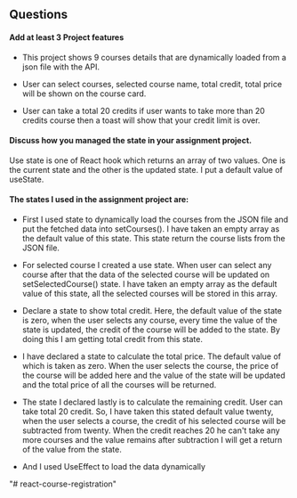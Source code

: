 
## Questions

#### Add at least 3 Project features

* This project shows 9 courses details that are dynamically loaded from a json file with the API.

* User can select courses, selected course name, total credit, total price will be shown on the course card.

* User can take a total 20 credits if user wants to take more than 20 credits course then a toast will show that your credit limit is over.


#### Discuss how you managed the state in your assignment project.

Use state is one of React hook which returns an array of two values. One is the current state and the other is the updated state. I put a default value of useState.

#### The states I used in the assignment project are:

* First I used state to dynamically load the courses from the JSON file and put the fetched data into setCourses(). I have taken an empty array as the default value of this state. This state return the course lists from the JSON file.

* For selected course I created a use state. When user can select any course after that the data of the selected course will be updated on setSelectedCourse() state. I have taken an empty array as the default value of this state, all the selected courses will be stored in this array.

* Declare a state to show total credit. Here, the default value of the state is zero, when the user selects any course, every time the value of the state is updated, the credit of the course will be added to the state. By doing this I am getting total credit from this state.

* I have declared a state to calculate the total price. The default value of which is taken as zero. When the user selects the course, the price of the course will be added here and the value of the state will be updated and the total price of all the courses will be returned.

* The state I declared lastly is to calculate the remaining credit. User can take total 20 credit. So, I have taken this stated default value twenty, when the user selects a course, the credit of his selected course will be subtracted from twenty. When the credit reaches 20 he can't take any more courses and the value remains after subtraction I will get a return of the value from the state.

* And I used UseEffect to load the data dynamically


"# react-course-registration" 

